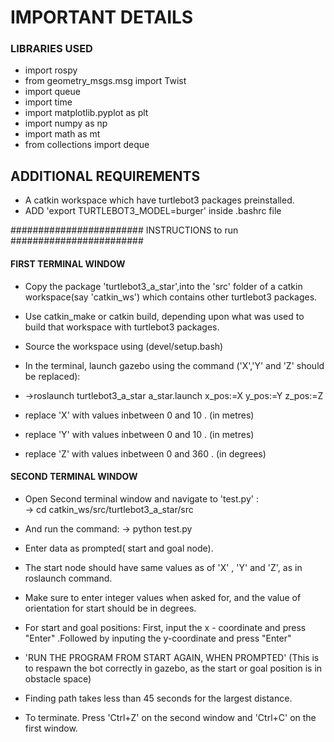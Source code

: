 # IMPORTANT DETAILS
###  LIBRARIES USED ###
* import rospy
* from geometry_msgs.msg import Twist
* import queue
* import time
* import matplotlib.pyplot as plt
* import numpy as np
* import math as mt
* from collections import deque
 
## ADDITIONAL REQUIREMENTS ###
* A catkin workspace which have turtlebot3 packages preinstalled.
* ADD 'export TURTLEBOT3_MODEL=burger' inside .bashrc file

######################## INSTRUCTIONS to run ########################

#### FIRST TERMINAL WINDOW
* Copy the package 'turtlebot3_a_star',into the 'src' folder of a catkin workspace(say 'catkin_ws') which contains other turtlebot3 packages. 
* Use catkin_make or catkin build, depending upon what was used to build that workspace with turtlebot3 packages.
* Source the workspace using (devel/setup.bash)

* In the terminal, launch gazebo using the command ('X','Y' and 'Z' should be replaced):
* 
  ->roslaunch turtlebot3_a_star a_star.launch x_pos:=X y_pos:=Y z_pos:=Z
* replace 'X' with values inbetween 0 and 10 . (in metres) 
* replace 'Y' with values inbetween 0 and 10 . (in metres)       
* replace 'Z' with values inbetween 0 and 360 . (in degrees)

#### SECOND TERMINAL WINDOW      
* Open Second terminal window and navigate to 'test.py' :  
   -> cd catkin_ws/src/turtlebot3_a_star/src  
* And run the command: 
   -> python test.py   
   
* Enter data as prompted( start and goal node).
* The start node should have same values as of 'X' , 'Y' and 'Z', as in roslaunch command. 
* Make sure to enter integer values when asked for, and the value of orientation for start should be in degrees.
* For start and goal positions:
        First, input the x - coordinate and press "Enter" .Followed by inputing the y-coordinate and press "Enter"       
* 'RUN THE PROGRAM FROM START AGAIN, WHEN PROMPTED' (This is to respawn the bot correctly in gazebo, as the start or goal position is in obstacle space) 

* Finding path takes less than 45 seconds for the largest distance.

* To terminate. Press 'Ctrl+Z' on the second window and 'Ctrl+C' on the first window.
